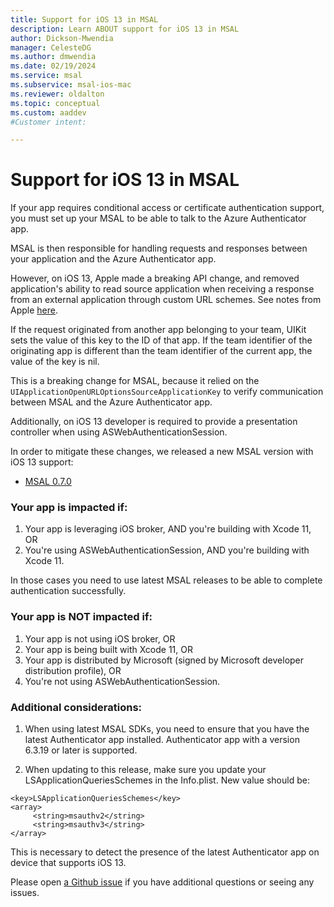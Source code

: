 ```yaml
---
title: Support for iOS 13 in MSAL
description: Learn ABOUT support for iOS 13 in MSAL
author: Dickson-Mwendia
manager: CelesteDG
ms.author: dmwendia
ms.date: 02/19/2024
ms.service: msal
ms.subservice: msal-ios-mac
ms.reviewer: oldalton
ms.topic: conceptual
ms.custom: aaddev
#Customer intent: 

---
```


# Support for iOS 13 in MSAL

If your app requires conditional access or certificate authentication support, you must set up your MSAL to be able to talk to the Azure Authenticator app.

MSAL is then responsible for handling requests and responses between your application and the Azure Authenticator app.

However, on iOS 13, Apple made a breaking API change, and removed application's ability to read source application when receiving a response from an external application through custom URL schemes. See notes from Apple [here](https://developer.apple.com/documentation/uikit/uiapplicationopenurloptionssourceapplicationkey?language=objc). 

If the request originated from another app belonging to your team, UIKit sets the value of this key to the ID of that app. If the team identifier of the originating app is different than the team identifier of the current app, the value of the key is nil.

This is a breaking change for MSAL, because it relied on the `UIApplicationOpenURLOptionsSourceApplicationKey` to verify communication between MSAL and the Azure Authenticator app. 

Additionally, on iOS 13 developer is required to provide a presentation controller when using ASWebAuthenticationSession.

In order to mitigate these changes, we released a new MSAL version with iOS 13 support:
- [MSAL 0.7.0](https://github.com/AzureAD/microsoft-authentication-library-for-objc/releases/tag/0.7.0)

### Your app is impacted if:

1. Your app is leveraging iOS broker, AND you're building with Xcode 11, OR
2. You're using ASWebAuthenticationSession, AND you're building with Xcode 11.

In those cases you need to use latest MSAL releases to be able to complete authentication successfully.

### Your app is NOT impacted if:

1. Your app is not using iOS broker, OR
2. Your app is being built with Xcode 11, OR
3. Your app is distributed by Microsoft (signed by Microsoft developer distribution profile), OR
4. You're not using ASWebAuthenticationSession.

### Additional considerations:

1. When using latest MSAL SDKs, you need to ensure that you have the latest Authenticator app installed. Authenticator app with a version 6.3.19 or later is supported. 

2. When updating to this release, make sure you update your LSApplicationQueriesSchemes in the Info.plist. 
New value should be:

```
<key>LSApplicationQueriesSchemes</key>
<array>
     <string>msauthv2</string>
     <string>msauthv3</string>
</array>
```

This is necessary to detect the presence of the latest Authenticator app on device that supports iOS 13. 

Please open [a Github issue](https://github.com/AzureAD/microsoft-authentication-library-for-objc/issues) if you have additional questions or seeing any issues. 
